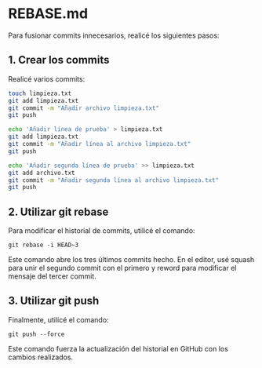 # REBASE.md

Para fusionar commits innecesarios, realicé los siguientes pasos:

## 1. Crear los commits

Realicé varios commits: 

```bash
touch limpieza.txt
git add limpieza.txt
git commit -m "Añadir archivo limpieza.txt"
git push

echo 'Añadir línea de prueba' > limpieza.txt
git add limpieza.txt
git commit -m "Añadir línea al archivo limpieza.txt"
git push

echo 'Añadir segunda línea de prueba' >> limpieza.txt
git add archivo.txt
git commit -m "Añadir segunda línea al archivo limpieza.txt"
git push 
```
## 2. Utilizar git rebase

Para modificar el historial de commits, utilicé el comando:

`git rebase -i HEAD~3`

Este comando abre los tres últimos commits hecho. En el editor, usé squash para unir el segundo commit con el primero y reword para modificar el mensaje del tercer commit.

## 3. Utilizar git push

Finalmente, utilicé el comando:

`git push --force`

Este comando fuerza la actualización del historial en GitHub con los cambios realizados.


